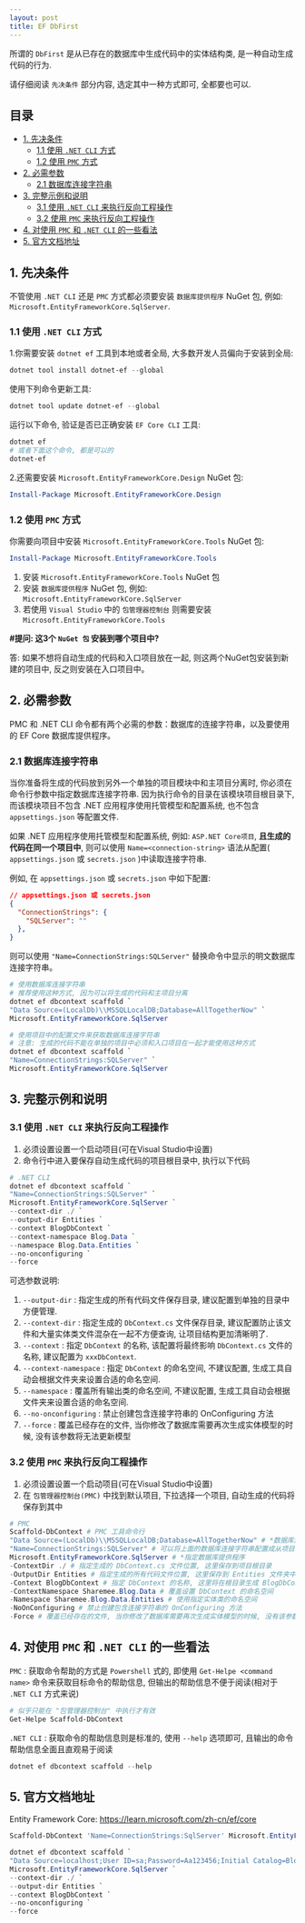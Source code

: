```yaml
---
layout: post
title: EF DbFirst
---
```


所谓的 `DbFirst` 是从已存在的数据库中生成代码中的实体结构类, 是一种自动生成代码的行为.

请仔细阅读 `先决条件` 部分内容, 选定其中一种方式即可, 全都要也可以.

## 目录

- [1. 先决条件](#1-先决条件)
  - [1.1 使用 `.NET CLI` 方式](#11-使用-net-cli-方式)
  - [1.2 使用 `PMC` 方式](#12-使用-pmc-方式)
- [2. 必需参数](#2-必需参数)
  - [2.1 数据库连接字符串](#21-数据库连接字符串)
- [3. 完整示例和说明](#3-完整示例和说明)
  - [3.1 使用 `.NET CLI` 来执行反向工程操作](#31-使用-net-cli-来执行反向工程操作)
  - [3.2 使用 `PMC` 来执行反向工程操作](#32-使用-pmc-来执行反向工程操作)
- [4. 对使用 `PMC` 和 `.NET CLI` 的一些看法](#4-对使用-pmc-和-net-cli-的一些看法)
- [5. 官方文档地址](#5-官方文档地址)

## 1. 先决条件

不管使用 `.NET CLI` 还是 `PMC` 方式都必须要安装 `数据库提供程序` NuGet 包, 例如: `Microsoft.EntityFrameworkCore.SqlServer`.

### 1.1 使用 `.NET CLI` 方式

1.你需要安装 `dotnet ef` 工具到本地或者全局, 大多数开发人员偏向于安装到全局:

```powershell
dotnet tool install dotnet-ef --global
```

使用下列命令更新工具:

```powershell
dotnet tool update dotnet-ef --global
```

运行以下命令, 验证是否已正确安装 `EF Core CLI` 工具:

```powershell
dotnet ef
# 或者下面这个命令, 都是可以的
dotnet-ef
```

2.还需要安装 `Microsoft.EntityFrameworkCore.Design` NuGet 包:

```powershell
Install-Package Microsoft.EntityFrameworkCore.Design
```

### 1.2 使用 `PMC` 方式

你需要向项目中安装 `Microsoft.EntityFrameworkCore.Tools` NuGet 包:

```powershell
Install-Package Microsoft.EntityFrameworkCore.Tools
```

1. 安装 `Microsoft.EntityFrameworkCore.Tools` NuGet 包
2. 安装 `数据库提供程序` NuGet 包, 例如: `Microsoft.EntityFrameworkCore.SqlServer`
3. 若使用 `Visual Studio` 中的 `包管理器控制台` 则需要安装 `Microsoft.EntityFrameworkCore.Tools`

**#提问: 这3个 `NuGet 包` 安装到哪个项目中?**

答: 如果不想将自动生成的代码和入口项目放在一起, 则这两个NuGet包安装到新建的项目中, 反之则安装在入口项目中。

## 2. 必需参数

PMC 和 .NET CLI 命令都有两个必需的参数：数据库的连接字符串，以及要使用的 EF Core 数据库提供程序。

### 2.1 数据库连接字符串

当你准备将生成的代码放到另外一个单独的项目模块中和主项目分离时, 你必须在命令行参数中指定数据库连接字符串. 因为执行命令的目录在该模块项目根目录下, 而该模块项目不包含 .NET 应用程序使用托管模型和配置系统, 也不包含 `appsettings.json` 等配置文件.

如果 .NET 应用程序使用托管模型和配置系统, 例如: `ASP.NET Core项目`, **且生成的代码在同一个项目中**, 则可以使用 `Name=<connection-string>` 语法从配置( `appsettings.json` 或 `secrets.json` )中读取连接字符串.

例如, 在 `appsettings.json` 或 `secrets.json` 中如下配置:

```json
// appsettings.json 或 secrets.json
{
  "ConnectionStrings": {
    "SQLServer": ""
  },
}
```

则可以使用 `"Name=ConnectionStrings:SQLServer"` 替换命令中显示的明文数据库连接字符串。

```powershell
# 使用数据库连接字符串
# 推荐使用这种方式, 因为可以将生成的代码和主项目分离
dotnet ef dbcontext scaffold `
"Data Source=(LocalDb)\\MSSQLLocalDB;Database=AllTogetherNow" `
Microsoft.EntityFrameworkCore.SqlServer

# 使用项目中的配置文件来获取数据库连接字符串
# 注意: 生成的代码不能在单独的项目中必须和入口项目在一起才能使用这种方式
dotnet ef dbcontext scaffold `
"Name=ConnectionStrings:SQLServer" `
Microsoft.EntityFrameworkCore.SqlServer
```

## 3. 完整示例和说明

### 3.1 使用 `.NET CLI` 来执行反向工程操作

1. 必须设置设置一个启动项目(可在Visual Studio中设置)
2. 命令行中进入要保存自动生成代码的项目根目录中, 执行以下代码

```powershell
# .NET CLI
dotnet ef dbcontext scaffold `
"Name=ConnectionStrings:SQLServer" `
Microsoft.EntityFrameworkCore.SqlServer `
--context-dir ./ `
--output-dir Entities `
--context BlogDbContext `
--context-namespace Blog.Data `
--namespace Blog.Data.Entities `
--no-onconfiguring `
--force
```

可选参数说明:

1. `--output-dir` : 指定生成的所有代码文件保存目录, 建议配置到单独的目录中方便管理.
2. `--context-dir` : 指定生成的 `DbContext.cs` 文件保存目录, 建议配置防止该文件和大量实体类文件混杂在一起不方便查询, 让项目结构更加清晰明了.
3. `--context` : 指定 `DbContext` 的名称, 该配置将最终影响 `DbContext.cs` 文件的名称, 建议配置为 `xxxDbContext`.
4. `--context-namespace` : 指定 `DbContext` 的命名空间, 不建议配置, 生成工具自动会根据文件夹来设置合适的命名空间.
5. `--namespace` : 覆盖所有输出类的命名空间, 不建议配置,  生成工具自动会根据文件夹来设置合适的命名空间.
6. `--no-onconfiguring` : 禁止创建包含连接字符串的 OnConfiguring 方法
7. `--force` : 覆盖已经存在的文件, 当你修改了数据库需要再次生成实体模型的时候, 没有该参数将无法更新模型

### 3.2 使用 `PMC` 来执行反向工程操作

1. 必须设置设置一个启动项目(可在Visual Studio中设置)
2. 在 `包管理器控制台(PMC)` 中找到默认项目, 下拉选择一个项目, 自动生成的代码将保存到其中

```powershell
# PMC
Scaffold-DbContext # PMC 工具命令行
"Data Source=(LocalDb)\\MSSQLLocalDB;Database=AllTogetherNow" # *数据库连接字符串
"Name=ConnectionStrings:SQLServer" # 可以将上面的数据库连接字符串配置成从项目的配置文件中获取
Microsoft.EntityFrameworkCore.SqlServer # *指定数据库提供程序
-ContextDir ./ # 指定生成的 DbContext.cs 文件位置, 这里保存到项目根目录
-OutputDir Entities # 指定生成的所有代码文件位置, 这里保存到 Entities 文件夹中, 注意: 若不设置--context-dir 选项则会将 DbContext.cs 文件也输出到指定的目录
-Context BlogDbContext # 指定 DbContext 的名称, 这里将在根目录生成 BlogDbContext.cs 文件
-ContextNamespace Sharemee.Blog.Data # 覆盖设置 DbContext 的命名空间
-Namespace Sharemee.Blog.Data.Entities # 使用指定实体类的命名空间
-NoOnConfiguring # 禁止创建包含连接字符串的 OnConfiguring 方法
-Force # 覆盖已经存在的文件, 当你修改了数据库需要再次生成实体模型的时候, 没有该参数将无法更新模型
```

## 4. 对使用 `PMC` 和 `.NET CLI` 的一些看法

`PMC` : 获取命令帮助的方式是 `Powershell` 式的, 即使用 `Get-Helpe <command name>` 命令来获取目标命令的帮助信息, 但输出的帮助信息不便于阅读(相对于 `.NET CLI` 方式来说)

```powershell
# 似乎只能在 "包管理器控制台" 中执行才有效
Get-Helpe Scaffold-DbContext
```

`.NET CLI` : 获取命令的帮助信息则是标准的, 使用 `--help` 选项即可, 且输出的命令帮助信息全面且直观易于阅读

```powershell
dotnet ef dbcontext scaffold --help
```

## 5. 官方文档地址

Entity Framework Core: <https://learn.microsoft.com/zh-cn/ef/core>

```powershell
Scaffold-DbContext 'Name=ConnectionStrings:SqlServer' Microsoft.EntityFrameworkCore.SqlServer -Context BlogDbContext -ContextDir ./ -OutputDir Entities -Force
```

```powershell
dotnet ef dbcontext scaffold `
"Data Source=localhost;User ID=sa;Password=Aa123456;Initial Catalog=Blog;Connect Timeout=10;Encrypt=False;Trust Server Certificate=True;Application Intent=ReadWrite;Multi Subnet Failover=False" `
Microsoft.EntityFrameworkCore.SqlServer `
--context-dir ./ `
--output-dir Entities `
--context BlogDbContext `
--no-onconfiguring `
--force
```
